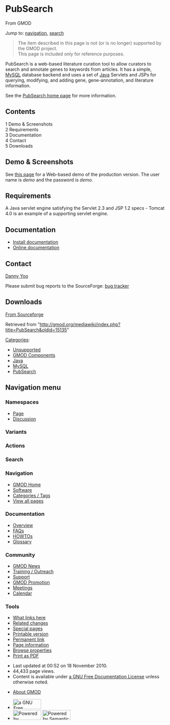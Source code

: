 <div id="mw-page-base" class="noprint">

</div>

<div id="mw-head-base" class="noprint">

</div>

<div id="content" class="mw-body" role="main">

<span id="top"></span>

<div id="mw-js-message" style="display:none;">

</div>



# <span dir="auto">PubSearch</span>

<div id="bodyContent">

<div id="siteSub">

From GMOD

</div>

<div id="contentSub">

</div>

<div id="jump-to-nav" class="mw-jump">

Jump to: [navigation](#mw-navigation), [search](#p-search)

</div>

<div id="mw-content-text" class="mw-content-ltr" lang="en" dir="ltr">

> The item described in this page is not (or is no longer) supported by
> the GMOD project.  
> This page is included only for reference purposes.

PubSearch is a web-based literature curation tool to allow curators to
search and annotate genes to keywords from articles. It has a simple,
[MySQL](MySQL "MySQL") database backend and uses a set of
[Java](Category:Java "Category:Java") Servlets and JSPs for querying,
modifying, and adding gene, gene-annotation, and literature information.

See the <a href="http://pubsearch.org" class="external text"
rel="nofollow">PubSearch home page</a> for more information.

  

<div id="toc" class="toc">

<div id="toctitle">

## Contents

</div>

- [<span class="tocnumber">1</span> <span class="toctext">Demo &
  Screenshots</span>](#Demo_.26_Screenshots)
- [<span class="tocnumber">2</span>
  <span class="toctext">Requirements</span>](#Requirements)
- [<span class="tocnumber">3</span>
  <span class="toctext">Documentation</span>](#Documentation)
- [<span class="tocnumber">4</span>
  <span class="toctext">Contact</span>](#Contact)
- [<span class="tocnumber">5</span>
  <span class="toctext">Downloads</span>](#Downloads)

</div>

## <span id="Demo_.26_Screenshots" class="mw-headline">Demo & Screenshots</span>

See
<a href="http://tesuque.stanford.edu:9999/pubdemo" class="external text"
rel="nofollow">this page</a> for a Web-based demo of the production
version. The user name is *demo* and the password is *demo*.

## <span id="Requirements" class="mw-headline">Requirements</span>

A Java servlet engine satisfying the Servlet 2.3 and JSP 1.2 specs -
Tomcat 4.0 is an example of a supporting servlet engine.

  

## <span id="Documentation" class="mw-headline">Documentation</span>

- <a href="http://pubsearch.org/releases/install_guide.pdf"
  class="external text" rel="nofollow">Install documentation</a>
- <a href="http://tesuque.stanford.edu/pubsearch.org/pubsearchFrame.html"
  class="external text" rel="nofollow">Online documentation</a>

  

## <span id="Contact" class="mw-headline">Contact</span>

<a href="mailto:dyoo@acoma.stanford.edu" class="external text"
rel="nofollow">Danny Yoo</a>

Please submit bug reports to the SourceForge: <a
href="http://sourceforge.net/tracker/?func=add&amp;group_id=27707&amp;atid=511475"
class="external text" rel="nofollow">bug tracker</a>

  

## <span id="Downloads" class="mw-headline">Downloads</span>

<a
href="http://sourceforge.net/project/showfiles.php?group_id=27707&amp;package_id=100560&amp;release_id=238168"
class="external text" rel="nofollow">From Sourceforge</a>

</div>

<div class="printfooter">

Retrieved from
"<http://gmod.org/mediawiki/index.php?title=PubSearch&oldid=15135>"

</div>

<div id="catlinks" class="catlinks">

<div id="mw-normal-catlinks" class="mw-normal-catlinks">

[Categories](Special:Categories "Special:Categories"):

- [Unsupported](Category:Unsupported "Category:Unsupported")
- [GMOD Components](Category:GMOD_Components "Category:GMOD Components")
- [Java](Category:Java "Category:Java")
- [MySQL](Category:MySQL "Category:MySQL")
- [PubSearch](Category:PubSearch "Category:PubSearch")

</div>

</div>

<div class="visualClear">

</div>

</div>

</div>

<div id="mw-navigation">

## Navigation menu

<div id="mw-head">



<div id="left-navigation">

<div id="p-namespaces" class="vectorTabs" role="navigation"
aria-labelledby="p-namespaces-label">

### Namespaces

- <span id="ca-nstab-main"><a href="PubSearch" accesskey="c"
  title="View the content page [c]">Page</a></span>
- <span id="ca-talk"><a
  href="http://gmod.org/mediawiki/index.php?title=Talk:PubSearch&amp;action=edit&amp;redlink=1"
  accesskey="t"
  title="Discussion about the content page [t]">Discussion</a></span>

</div>

<div id="p-variants" class="vectorMenu emptyPortlet" role="navigation"
aria-labelledby="p-variants-label">

### 

### Variants[](#)

<div class="menu">

</div>

</div>

</div>

<div id="right-navigation">



<div id="p-cactions" class="vectorMenu emptyPortlet" role="navigation"
aria-labelledby="p-cactions-label">

### Actions[](#)

<div class="menu">

</div>

</div>

<div id="p-search" role="search">

### Search

<div id="simpleSearch">

</div>

</div>

</div>

</div>

<div id="mw-panel">

<div id="p-logo" role="banner">

<a href="Main_Page"
style="background-image: url(../images/GMOD-cogs.png);"
title="Visit the main page"></a>

</div>

<div id="p-Navigation" class="portal" role="navigation"
aria-labelledby="p-Navigation-label">

### Navigation

<div class="body">

- <span id="n-GMOD-Home">[GMOD Home](Main_Page)</span>
- <span id="n-Software">[Software](GMOD_Components)</span>
- <span id="n-Categories-.2F-Tags">[Categories /
  Tags](Categories)</span>
- <span id="n-View-all-pages">[View all pages](Special:AllPages)</span>

</div>

</div>

<div id="p-Documentation" class="portal" role="navigation"
aria-labelledby="p-Documentation-label">

### Documentation

<div class="body">

- <span id="n-Overview">[Overview](Overview)</span>
- <span id="n-FAQs">[FAQs](Category:FAQ)</span>
- <span id="n-HOWTOs">[HOWTOs](Category:HOWTO)</span>
- <span id="n-Glossary">[Glossary](Glossary)</span>

</div>

</div>

<div id="p-Community" class="portal" role="navigation"
aria-labelledby="p-Community-label">

### Community

<div class="body">

- <span id="n-GMOD-News">[GMOD News](GMOD_News)</span>
- <span id="n-Training-.2F-Outreach">[Training /
  Outreach](Training_and_Outreach)</span>
- <span id="n-Support">[Support](Support)</span>
- <span id="n-GMOD-Promotion">[GMOD Promotion](GMOD_Promotion)</span>
- <span id="n-Meetings">[Meetings](Meetings)</span>
- <span id="n-Calendar">[Calendar](Calendar)</span>

</div>

</div>

<div id="p-tb" class="portal" role="navigation"
aria-labelledby="p-tb-label">

### Tools

<div class="body">

- <span id="t-whatlinkshere"><a href="Special:WhatLinksHere/PubSearch" accesskey="j"
  title="A list of all wiki pages that link here [j]">What links here</a></span>
- <span id="t-recentchangeslinked"><a href="Special:RecentChangesLinked/PubSearch" accesskey="k"
  title="Recent changes in pages linked from this page [k]">Related
  changes</a></span>
- <span id="t-specialpages"><a href="Special:SpecialPages" accesskey="q"
  title="A list of all special pages [q]">Special pages</a></span>
- <span id="t-print"><a
  href="http://gmod.org/mediawiki/index.php?title=PubSearch&amp;printable=yes"
  rel="alternate" accesskey="p"
  title="Printable version of this page [p]">Printable version</a></span>
- <span id="t-permalink">[Permanent
  link](http://gmod.org/mediawiki/index.php?title=PubSearch&oldid=15135 "Permanent link to this revision of the page")</span>
- <span id="t-info">[Page
  information](http://gmod.org/mediawiki/index.php?title=PubSearch&action=info)</span>
- <span id="t-smwbrowselink"><a href="Special:Browse/PubSearch" rel="smw-browse">Browse
  properties</a></span>
- <span id="t-pdf">[Print as
  PDF](http://gmod.org/mediawiki/index.php?title=Special:PdfPrint&page=PubSearch)</span>

</div>

</div>

</div>

</div>

<div id="footer" role="contentinfo">

- <span id="footer-info-lastmod">Last updated at 00:52 on 18 November
  2010.</span>
- <span id="footer-info-viewcount">44,433 page views.</span>
- <span id="footer-info-copyright">Content is available under
  <a href="http://www.gnu.org/licenses/fdl-1.3.html" class="external"
  rel="nofollow">a GNU Free Documentation License</a> unless otherwise
  noted.</span>

<!-- -->

- <span id="footer-places-about">[About
  GMOD](GMOD:About "GMOD:About")</span>

<!-- -->

- <span id="footer-copyrightico">[<img src="http://www.gnu.org/graphics/gfdl-logo-small.png" width="88"
  height="31" alt="a GNU Free Documentation License" />](http://www.gnu.org/licenses/fdl-1.3.html)</span>
- <span id="footer-poweredbyico">[<img
  src="../mediawiki/skins/common/images/poweredby_mediawiki_88x31.png"
  width="88" height="31" alt="Powered by MediaWiki" />](http://www.mediawiki.org/)
  [<img
  src="../mediawiki/extensions/SemanticMediaWiki/resources/images/smw_button.png"
  width="88" height="31" alt="Powered by Semantic MediaWiki" />](https://www.semantic-mediawiki.org/wiki/Semantic_MediaWiki)</span>

<div style="clear:both">

</div>

</div>
